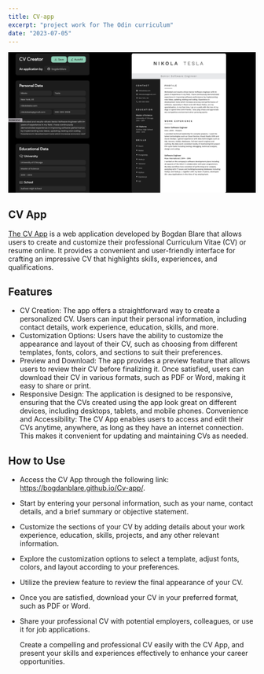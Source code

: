 ```yaml
---
title: CV-app
excerpt: "project work for The Odin curriculum"
date: "2023-07-05"
---
```


[![](https://raw.githubusercontent.com/bogdanblare/cv-app/master/Screenshot.png)](https://bogdanblare.github.io/cv-app/)

## CV App

[The CV App](https://bogdanblare.github.io/Cv-app/) is a web application developed by Bogdan Blare that allows users to create and customize their professional Curriculum Vitae (CV) or resume online. It provides a convenient and user-friendly interface for crafting an impressive CV that highlights skills, experiences, and qualifications.

## Features

- CV Creation: The app offers a straightforward way to create a personalized CV. Users can input their personal information, including contact details, work experience, education, skills, and more.
- Customization Options: Users have the ability to customize the appearance and layout of their CV, such as choosing from different templates, fonts, colors, and  sections to suit their preferences.
- Preview and Download: The app provides a preview feature that allows users to review their CV before finalizing it. Once satisfied, users can download their CV in various formats, such as PDF or Word, making it easy to share or print.
- Responsive Design: The application is designed to be responsive, ensuring that the CVs created using the app look great on different devices, including desktops, tablets, and mobile phones.
Convenience and Accessibility: The CV App enables users to access and edit their CVs anytime, anywhere, as long as they have an internet connection. This makes it convenient for updating and maintaining CVs as needed.

## How to Use

- Access the CV App through the following link: https://bogdanblare.github.io/Cv-app/.
- Start by entering your personal information, such as your name, contact details, and a brief summary or objective statement.
- Customize the sections of your CV by adding details about your work experience, education, skills, projects, and any other relevant information.
- Explore the customization options to select a template, adjust fonts, colors, and layout according to your preferences.
- Utilize the preview feature to review the final appearance of your CV.
- Once you are satisfied, download your CV in your preferred format, such as PDF or Word.
- Share your professional CV with potential employers, colleagues, or use it for job applications.

  Create a compelling and professional CV easily with the CV App, and present your skills and experiences effectively to enhance your career opportunities.